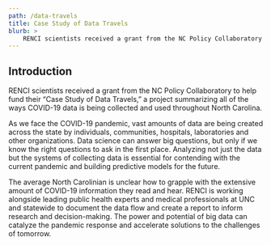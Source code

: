 ```yaml
---
path: /data-travels
title: Case Study of Data Travels
blurb: >
    RENCI scientists received a grant from the NC Policy Collaboratory to help fund their “Case Study of Data Travels,” a project summarizing all of the ways COVID-19 data is being collected and used throughout North Carolina.
---
```


## Introduction

RENCI scientists received a grant from the NC Policy Collaboratory to help fund their “Case Study of Data Travels,” a project summarizing all of the ways COVID-19 data is being collected and used throughout North Carolina.

As we face the COVID-19 pandemic, vast amounts of data are being created across the state by individuals, communities, hospitals, laboratories and other organizations. Data science can answer big questions, but only if we know the right questions to ask in the first place. Analyzing not just the data but the systems of collecting data is essential for contending with the current pandemic and building predictive models for the future.

The average North Carolinian is unclear how to grapple with the extensive amount of COVID-19 information they read and hear. RENCI is working alongside leading public health experts and medical professionals at UNC and statewide to document the data flow and create a report to inform research and decision-making. The power and potential of big data can catalyze the pandemic response and accelerate solutions to the challenges of tomorrow.
